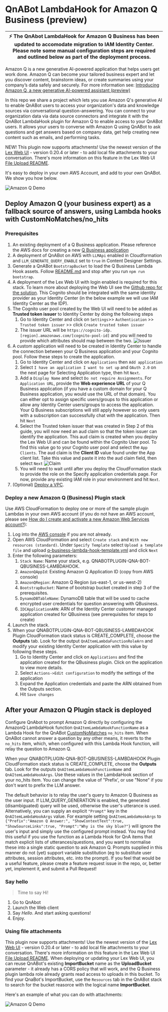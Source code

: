 # QnABot LambdaHook for Amazon Q Business (preview)

| :zap:        The QnAbot LambdaHook for Amazon Q Business has been updated to accomodate migration to IAM Identity Center. Please note some manual configuration steps are required and outlined below as part of the deployment process. |
|-----------------------------------------|

Amazon Q is a new generative AI-powered application that helps users get work done. Amazon Q can become your tailored business expert and let you discover content, brainstorm ideas, or create summaries using your company’s data safely and securely. For more information see: [Introducing Amazon Q, a new generative AI-powered assistant (preview)](https://aws.amazon.com/blogs/aws/introducing-amazon-q-a-new-generative-ai-powered-assistant-preview)

In this repo we share a project which lets you use Amazon Q's generative AI to enable QnABot users to access your organization's data and knowledge sources via conversational question-answering. You can connect to your organization data via data source connectors and integrate it with the QnABot LambdaHook plugin for Amazon Q to enable access to your QnABot users. It allows your users to converse with Amazon Q using QnABot to ask questions and get answers based on company data, get help creating new content such as emails, and performing tasks. 

NEW! This plugin now supports attachments! Use the newest version of the [Lex Web UI](http://amazon.com/chatbotui) - version 0.20.4 or later - to add local file attachments to your conversation. There's more information on this feature in the Lex Web UI [File Upload README](https://github.com/aws-samples/aws-lex-web-ui/blob/master/README-file-upload.md). 

It's easy to deploy in your own AWS Account, and add to your own QnABot. We show you how below.

![Amazon Q Demo](./images/AmazonQLambdaHook.png)

## Deploy Amazon Q (your business expert) as a fallback source of answers, using Lambda hooks with CustomNoMatches/no_hits

### Prerequisites 

1. An existing deployment of a Q Business application. Please reference the AWS docs for creating a new [Q Business application](https://docs.aws.amazon.com/amazonq/latest/qbusiness-ug/create-application.html)
2. A deployment of QnABot on AWS with `LLMApi` enabled in Cloudformation and `LLM_GENERATE_QUERY_ENABLE` set to `true` in Content Designer Settings.
3. Generate a QnABot `BootstrapBucket` to load the Q Business Lambda Hook assets. Follow [README.md](https://github.com/aws-solutions/qnabot-on-aws?tab=readme-ov-file#custom-deployment-of-qnabot-on-aws) and stop after you run `npm run bootstrap`.
4. A deployment of the Lex Web UI with login enabled is required for this stack. To learn more about deploying the Web UI see the [Github repo for the solution](https://github.com/aws-samples/aws-lex-web-ui). This Cognito should be integrated with the same identity provider as your Identity Center (in the below example we will use IAM Identity Center as the IDP).
5. The Cognito user pool created by the Web UI will need to be added as **Trusted token issuer** to Identity Center by doing the following steps
    1. Go to Identity Center and click on `Settings`>> `Authentication` >> `Trusted token issuer` >> click `Create trusted token issuer`
    2. The issuer URL will be `https://cognito-idp.[region].amazonaws.com/[cognito-pool-id]` and you will need to provide which attributes should map between the two.
        ![Issuer](./images/token-issuer.png)
6. A custom application will need to be created in Identity Center to handle the connection between your Q Business application and your Cognito pool. Follow these steps to create the application.
    1. Go to Identity Center and click on `Applications` then `Add application`
    2. Select `I have an application I want to set up` and `OAuth 2.0` on the next page for Selecting Application type, then hit `Next`. 
    3. Add a `Display Name` and select `Do not require Assignments`. For `Application URL`, provide the **Web experience URL** of your Q Business application (if you have a custom domain for your Q Business application, you would use the URL of that domain). You can either opt to assign specific users/groups to this application or allow any Identity Center users/groups to access the application. Your Q Business subscriptions will still apply however so only users with a subscription can successfully chat with the application. Then hit `Next`
    4. Select the Trusted token issuer that was created in Step 2 of this guide, you will now need an aud claim so that the token issuer can identify the application. This aud claim is created when you deploy the Lex Web UI and can be found within the Cognito User pool. To find this value go to your Cognito user pool and select the `App Clients`. The aud claim is the **Client ID** value found under the App client list. Take this value and paste it into the aud claim field, then select `Next`
        ![Claim](./images/aud-claim.png)
    5. You will need to wait until after you deploy the CloudFormation stack to provide the role on the Specify application credentials page. For now, provide any existing IAM role in your environment and hit `Next`.
7. (Optional) [Deploy a VPC](https://docs.aws.amazon.com/vpc/latest/userguide/create-vpc.html).

### Deploy a new Amazon Q (Business) Plugin stack

Use AWS CloudFormation to deploy one or more of the sample plugin Lambdas in your own AWS account (if you do not have an AWS account, please see [How do I create and activate a new Amazon Web Services account?](https://aws.amazon.com/premiumsupport/knowledge-center/create-and-activate-aws-account/)):

1. Log into the [AWS console](https://console.aws.amazon.com/) if you are not already.
2. Open AWS CloudFormation and select `Create stack` and `With new resources (standard)`. Under `Specify Template` select `Upload a template file` and upload [q-business-lambda-hook-template.yml](./q-business-lambda-hook-template.yml) and click `Next`
3. Enter the following parameters:
    1. `Stack Name`: Name your stack, e.g. QNABOTPLUGIN-QNA-BOT-QBUSINESS-LAMBDAHOOK.
    2. `AmazonQAppId`: Existing Amazon Q Application ID (copy from AWS console)
    3. `AmazonQRegion`: Amazon Q Region (us-east-1, or us-west-2)
    4. `BootstrapBucket`: Name of bootstrap bucket created in step 3 of the prerequisites.
    5. `DynamoDBTableName`: DynamoDB table that will be used to cache encrypted user credentials for question answering with QBusiness.
    6. `IDCApplicationARN`: ARN of the Identity Center customer managed application created for QBusiness (see prerequisites for steps to create)
5. Launch the stack.
6. When your QNABOTPLUGIN-QNA-BOT-QBUSINESS-LAMBDAHOOK Plugin CloudFormation stack status is CREATE_COMPLETE, choose the **Outputs** tab. Look for the output `QnAItemLambdaFunctionRoleArn` and modify your existing Identity Center application with this value by following these steps.
    1. Go to Identity Center and click on `Applications` and find the application created for the QBusiness plugin. Click on the application to view more details.
    2. Select `Actions->Edit configuration` to modify the settings of the application
    3. Expand the Application credentials and paste the ARN obtained from the Outputs section.
    4. Hit `Save changes`


## After your Amazon Q Plugin stack is deployed
Configure QnAbot to prompt Amazon Q directly by configuring the AmazonQ LambdaHook function `QnAItemLambdaHookFunctionName` as a Lambda Hook for the QnABot [CustomNoMatches](https://docs.aws.amazon.com/solutions/latest/qnabot-on-aws/using-keyword-filters-for.html) `no_hits` item. When QnABot cannot answer a question by any other means, it reverts to the `no_hits` item, which, when configured with this Lambda Hook function, will relay the question to Amazon Q.  

When your QNABOTPLUGIN-QNA-BOT-QBUSINESS-LAMBDAHOOK Plugin CloudFormation stack status is CREATE_COMPLETE, choose the **Outputs** tab. Look for the outputs `QnAItemLambdaHookFunctionName` and `QnAItemLambdaHookArgs`. Use these values in the LambdaHook section of your no_hits item. You can change the value of "Prefix', or use "None" if you don't want to prefix the LLM answer.

The default behavior is to relay the user's query to Amazon Q Business as the user input. If LLM_QUERY_GENERATION is enabled, the generated (disambiguated) query will be used, otherwise the user's utterance is used.  
Alternatively, you can supply an explicit `"Prompt"` key in the `QnAItemLambdaHookArgs` value. For example setting `QnAItemLambdaHookArgs` to `{"Prefix":"Amazon Q Answer:", "ShowContextText":true, "ShowSourceLinks":true, "Prompt":"Why is the sky blue?"}` will ignore the user's input and simply use the configured prompt instead. You may find this useful if you use the function as a Lambda Hook for QnA items that match explicit lists of utterances/questions, and you want to normalise these into a single static question to ask Amazon Q. Prompts supplied in this manner do not (yet) support variable substitution (eg to substitute user attributes, session attributes, etc. into the prompt). If you feel that would be a useful feature, please create a feature request issue in the repo, or, better yet, implement it, and submit a Pull Request!  

### Say hello
> Time to say Hi!

1. Go to QnAbot
2. Launch the Web client
4. Say *Hello*. And start asking questions!
5. Enjoy.

### Using file attachments

This plugin now supports attachments! Use the newest version of the [Lex Web UI](http://amazon.com/chatbotui) - version 0.20.4 or later - to add local file attachments to your conversation. There's more information on this feature in the Lex Web UI [File Upload README](https://github.com/aws-samples/aws-lex-web-ui/blob/master/README-file-upload.md). 
When deploying or updating your Lex Web UI, you can reuse QnABot's existing **ImportBucket** name as the **UploadBucket** parameter - it already has a CORS policy that will work, and the Q Business plugin lambda role already grants read access to uploads in this bucket. To find your QnaBot's ImportBucket, use the `Resources` tab in the QnABot stack to search for the bucket reasorce with the logical name **ImportBucket**.

Here's an example of what you can do with attachments:

![Amazon Q Demo](./images/FileAttach.png)

